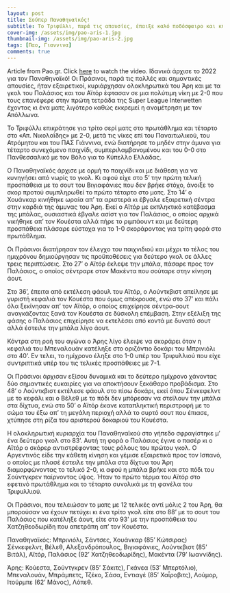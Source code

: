 ```yaml
---
layout: post
title: Σούπερ Παναθηναϊκός!
subtitle: Το Τριφύλλι, παρά τις απουσίες, έπαιξε καλό ποδόσφαιρο και κυριάρχησε ολοκληρωτικά του Άρη με γκολ των Παλάσιος και Αϊτόρ
cover-img: /assets/img/pao-aris-1.jpg
thumbnail-img: /assets/img/pao-aris-2.jpg
tags: [Παο, Γιαννινα]
comments: true
---
```

Article from Pao.gr.
Click [here](https://www.youtube.com/watch?v=ZCXEJpZn5pI)  to watch the video.
Ιδανικά άρχισε το 2022 για τον Παναθηναϊκό! Οι Πράσινοι, παρά τις πολλές και σημαντικές απουσίες, ήταν εξαιρετικοί, κυριάρχησαν ολοκληρωτικά του Άρη και με τα γκολ του Παλάσιος και του Αϊτόρ έφτασαν σε μια πολύτιμη νίκη με 2-0 που τους επανέφερε στην πρώτη τετράδα της Super League Interwetten έχοντας κι ένα ματς λιγότερο καθώς εκκρεμεί η αναμέτρηση με τον Απόλλωνα.

Το Τριφύλλι επικράτησε για τρίτο σερί ματς στο πρωτάθλημα και τέταρτο στο «Απ. Νικολαΐδης» με 2-0, μετά τις νίκες επί του Παναιτωλικού, του Ατρόμητου και του ΠΑΣ Γιάννινα, ενώ διατήρησε το μηδέν στην άμυνα για τέταρτο συνεχόμενο παιχνίδι, συμπεριλαμβανομένου και του 0-0 στο Πανθεσσαλικό με τον Βόλο για το Κύπελλο Ελλάδας.

Ο Παναθηναϊκός άρχισε με ορμή το παιχνίδι και με διάθεση για να κυνηγήσει από νωρίς το γκολ. Κι αφού είχε στο 5’ την πρώτη τελική προσπάθεια με το σουτ του Βιγιαφάνιες που δεν βρήκε στόχο, άνοιξε το σκορ προτού συμπληρωθεί το πρώτο τέταρτο στο ματς. Στο 14’ ο Χουάνκαρ κινήθηκε ωραία απ’ τα αριστερά κι έβγαλε εξαιρετική σέντρα στην καρδιά της άμυνας του Άρη. Εκεί ο Αϊτόρ με εκπληκτικό κατέβασμα της μπάλας, ουσιαστικά έβγαλε ασίστ για τον Παλάσιος, ο οποίος αρχικά νικήθηκε απ’ τον Κουέστα αλλά πήρε το ριμπάουντ και με δεύτερη προσπάθεια πλάσαρε εύστοχα για το 1-0 σκοράροντας για τρίτη φορά στο πρωτάθλημα.

Οι Πράσινοι διατήρησαν τον έλεγχο του παιχνιδιού και μέχρι το τέλος του ημιχρόνου δημιούργησαν τις προϋποθέσεις για δεύτερο γκολ σε άλλες τρεις περιπτώσεις. Στο 27’ ο Αϊτόρ έκλεψε την μπάλα, πάσαρε προς τον Παλάσιος, ο οποίος σέντραρε στον Μακέντα που σούταρε στην κίνηση άουτ.

Στο 36’, έπειτα από εκτέλεση φάουλ του Αϊτόρ, ο Λούντκβιστ απείλησε με γυριστή κεφαλιά τον Κουέστα που όμως απέκρουσε, ενώ στο 37’ και πάλι όλα ξεκίνησαν απ’ τον Αϊτόρ, ο οποίος επιχείρησε σέντρα-σουτ αναγκάζοντας ξανά τον Κουέστα σε δύσκολη επέμβαση. Στην εξέλιξη της φάσης ο Παλάσιος επιχείρησε να εκτελέσει από κοντά με δυνατό σουτ αλλά έστειλε την μπάλα λίγο άουτ.

Κόντρα στη ροή του αγώνα ο Άρης λίγο έλειψε να σκοράρει όταν η κεφαλιά του Μπεναλουάν κατέληξε στο οριζόντιο δοκάρι του Μπρινιόλι στο 40’. Εν τελει, το ημίχρονο έληξε στο 1-0 υπέρ του Τριφυλλιού που είχε συντριπτικά υπέρ του τις τελικές προσπάθειες με 7-1.

Οι Πράσινοι άρχισαν εξίσου δυναμικά και το δεύτερο ημίχρονο χάνοντας δύο σημαντικές ευκαιρίες για να αποκτήσουν ξεκάθαρο προβάδισμα. Στο 48’ ο Λούντκβιστ εκτέλεσε φάουλ στο πίσω δοκάρι, εκεί όπου Σένκεφελντ με το κεφάλι και ο Βέλεθ με το πόδι δεν μπόρεσαν να στείλουν την μπάλα στα δίχτυα, ενώ στο 50’ ο Αϊτόρ έκανε καταπληκτική περιστροφή με το σώμα του έξω απ’ τη μεγάλη περιοχή αλλά το συρτό σουτ που έπιασε, χτύπησε στη ρίζα του αριστερού δοκαριού του Κουέστα.

Η ολοκληρωτική κυριαρχία του Παναθηναϊκού στο γήπεδο σφραγίστηκε μ’ ένα δεύτερο γκολ στο 83’. Αυτή τη φορά ο Παλάσιος έγινε ο πασέρ κι ο Αϊτόρ ο σκόρερ αντιστρέφοντας τους ρόλους του πρώτου γκολ. Ο Αργεντινός είδε την κάθετη κίνηση και γέμισε εξαιρετικά προς τον Ισπανό, ο οποίος με πλασέ έστειλε την μπάλα στα δίχτυα του Άρη διαμορφώνοντας το τελικό 2-0, κι αφού η μπάλα βρήκε και στο πόδι του Σούντγκρεν παίρνοντας ύψος. Ήταν το πρώτο τέρμα του Αϊτόρ στο εφετινό πρωτάθλημα και το τέταρτο συνολικά με τη φανέλα του Τριφυλλιού.

Οι Πράσινοι, που τελειώσαν το ματς με 12 τελικές αντί μόλις 2 του Άρη, θα μπορούσαν να έχουν πετύχει κι ένα τρίτο γκολ είτε στο 88’ με το σουτ του Παλάσιος που κατέληξε άουτ, είτε στο 93’ με την προσπάθεια του Χατζηθεοδωρίδη που απετράπη απ’ τον Κουέστα.

Παναθηναϊκός: Μπρινιόλι, Σάντσες, Χουάνκαρ (85’ Κώτσιρας) Σένκεφελντ, Βέλεθ, Αλεξανδρόπουλος, Βιγιαφάνιες, Λούντκβιστ (85’ Βιτάλ), Αϊτόρ, Παλάσιος (92’ Χατζηθεοδωρίδης), Μακέντα (79’ Ιωαννίδης).

Άρης: Κούεστα, Σούντγκρεν (85’ Σάκιτς), Γκάνεα (53’ Μπερτόλιο), Μπεναλουάν, Μπράμπετς, Τζέκο, Σάσα, Εντιαγέ (85’ Χαΐροβιτς), Λούμορ, Ιτούρμπε (62’ Μάνος), Λόπεθ.
